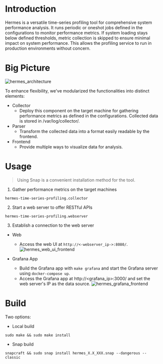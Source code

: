 # Introduction
Hermes is a versatile time-series profiling tool for comprehensive system performance analysis. It runs periodic or oneshot jobs defined in the configurations to monitor performance metrics. If system loading stays below defined thresholds, metric collection is skipped to ensure minimal impact on system performance. This allows the profiling service to run in production environments without concern.

# Big Picture
![hermes_architecture](https://github.com/canonical/hermes/assets/49406051/3e395c68-fcea-4851-9a1b-fd44b84e22ea)

To enhance flexibility, we've modularized the functionalities into distinct elements:
- Collector
  - Deploy this component on the target machine for gathering performance metrics as defined in the configurations. Collected data is stored in /var/log/collector/.
- Parser
  - Transform the collected data into a format easily readable by the frontend.
- Frontend
  - Provide multiple ways to visualize data for analysis.

# Usage
> Using Snap is a convenient installation method for the tool. 
1.  Gather performance metrics on the target machines
```
hermes-time-series-profiling.collector
```
2.  Start a web server to offer RESTful APIs
```
hermes-time-series-profiling.webserver
```
3.  Establish a connection to the web server
- Web
	- Access the web UI at `http://<-webserver_ip->:8080/`.
![hermes_web_ui_frontend](https://github.com/canonical/hermes/assets/49406051/f593e37f-779a-4901-ac30-9c69f45936e0)

- Grafana App
	- Build the Grafana app with `make grafana` and start the Grafana server using `docker-compose up`.
	- Access the Grafana app at http://<grafana_ip>:3000/ and set the web server's IP as the data source.
![hermes_grafana_frontend](https://github.com/canonical/hermes/assets/49406051/1d14729b-cff9-42c1-ab41-8a7e6129abfd)

# Build
Two options:
- Local build
```
sudo make && sudo make install
```
- Snap build
```
snapcraft && sudo snap install hermes_X.X_XXX.snap --dangerous --classic
```
